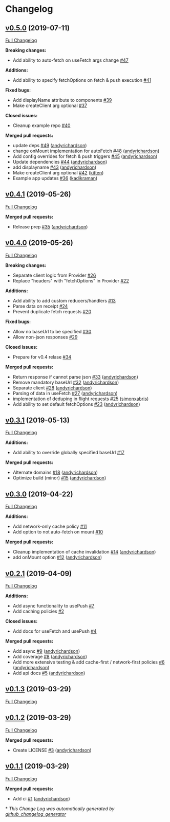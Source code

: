 # Changelog

## [v0.5.0](https://github.com/andyrichardson/tipple/tree/v0.5.0) (2019-07-11)

[Full Changelog](https://github.com/andyrichardson/tipple/compare/v0.4.1...v0.5.0)

**Breaking changes:**

- Add ability to auto-fetch on useFetch args change [\#47](https://github.com/andyrichardson/tipple/issues/47)

**Additions:**

- Add ability to specify fetchOptions on fetch & push execution [\#41](https://github.com/andyrichardson/tipple/issues/41)

**Fixed bugs:**

- Add displayName attribute to components [\#39](https://github.com/andyrichardson/tipple/issues/39)
- Make createClient arg optional [\#37](https://github.com/andyrichardson/tipple/issues/37)

**Closed issues:**

- Cleanup example repo [\#40](https://github.com/andyrichardson/tipple/issues/40)

**Merged pull requests:**

- update deps [\#49](https://github.com/andyrichardson/tipple/pull/49) ([andyrichardson](https://github.com/andyrichardson))
- change onMount implementation for autoFetch [\#48](https://github.com/andyrichardson/tipple/pull/48) ([andyrichardson](https://github.com/andyrichardson))
- Add config overrides for fetch & push triggers [\#45](https://github.com/andyrichardson/tipple/pull/45) ([andyrichardson](https://github.com/andyrichardson))
- Update dependencies [\#44](https://github.com/andyrichardson/tipple/pull/44) ([andyrichardson](https://github.com/andyrichardson))
- add displayname [\#43](https://github.com/andyrichardson/tipple/pull/43) ([andyrichardson](https://github.com/andyrichardson))
- Make createClient arg optional [\#42](https://github.com/andyrichardson/tipple/pull/42) ([kitten](https://github.com/kitten))
- Example app updates [\#36](https://github.com/andyrichardson/tipple/pull/36) ([kadikraman](https://github.com/kadikraman))

## [v0.4.1](https://github.com/andyrichardson/tipple/tree/v0.4.1) (2019-05-26)

[Full Changelog](https://github.com/andyrichardson/tipple/compare/v0.4.0...v0.4.1)

**Merged pull requests:**

- Release prep [\#35](https://github.com/andyrichardson/tipple/pull/35) ([andyrichardson](https://github.com/andyrichardson))

## [v0.4.0](https://github.com/andyrichardson/tipple/tree/v0.4.0) (2019-05-26)

[Full Changelog](https://github.com/andyrichardson/tipple/compare/v0.3.1...v0.4.0)

**Breaking changes:**

- Separate client logic from Provider [\#26](https://github.com/andyrichardson/tipple/issues/26)
- Replace "headers" with "fetchOptions" in Provider [\#22](https://github.com/andyrichardson/tipple/issues/22)

**Additions:**

- Add ability to add custom reducers/handlers [\#13](https://github.com/andyrichardson/tipple/issues/13)
- Parse data on receipt [\#24](https://github.com/andyrichardson/tipple/issues/24)
- Prevent duplicate fetch requests [\#20](https://github.com/andyrichardson/tipple/issues/20)

**Fixed bugs:**

- Allow no baseUrl to be specified [\#30](https://github.com/andyrichardson/tipple/issues/30)
- Allow non-json responses [\#29](https://github.com/andyrichardson/tipple/issues/29)

**Closed issues:**

- Prepare for v0.4 relase [\#34](https://github.com/andyrichardson/tipple/issues/34)

**Merged pull requests:**

- Return response if cannot parse json [\#33](https://github.com/andyrichardson/tipple/pull/33) ([andyrichardson](https://github.com/andyrichardson))
- Remove mandatory baseUrl [\#32](https://github.com/andyrichardson/tipple/pull/32) ([andyrichardson](https://github.com/andyrichardson))
- Separate client  [\#28](https://github.com/andyrichardson/tipple/pull/28) ([andyrichardson](https://github.com/andyrichardson))
- Parsing of data in useFetch [\#27](https://github.com/andyrichardson/tipple/pull/27) ([andyrichardson](https://github.com/andyrichardson))
- implementation of deduping in flight requests [\#25](https://github.com/andyrichardson/tipple/pull/25) ([simonxabris](https://github.com/simonxabris))
- Add ability to set default fetchOptions [\#23](https://github.com/andyrichardson/tipple/pull/23) ([andyrichardson](https://github.com/andyrichardson))

## [v0.3.1](https://github.com/andyrichardson/tipple/tree/v0.3.1) (2019-05-13)

[Full Changelog](https://github.com/andyrichardson/tipple/compare/v0.3.0...v0.3.1)

**Additions:**

- Add ability to override globally specified baseUrl [\#17](https://github.com/andyrichardson/tipple/issues/17)

**Merged pull requests:**

- Alternate domains [\#18](https://github.com/andyrichardson/tipple/pull/18) ([andyrichardson](https://github.com/andyrichardson))
- Optimize build \(minor\) [\#15](https://github.com/andyrichardson/tipple/pull/15) ([andyrichardson](https://github.com/andyrichardson))

## [v0.3.0](https://github.com/andyrichardson/tipple/tree/v0.3.0) (2019-04-22)

[Full Changelog](https://github.com/andyrichardson/tipple/compare/v0.2.1...v0.3.0)

**Additions:**

- Add network-only cache policy [\#11](https://github.com/andyrichardson/tipple/issues/11)
- Add option to not auto-fetch on mount [\#10](https://github.com/andyrichardson/tipple/issues/10)

**Merged pull requests:**

- Cleanup implementation of cache invalidation [\#14](https://github.com/andyrichardson/tipple/pull/14) ([andyrichardson](https://github.com/andyrichardson))
- add onMount option [\#12](https://github.com/andyrichardson/tipple/pull/12) ([andyrichardson](https://github.com/andyrichardson))

## [v0.2.1](https://github.com/andyrichardson/tipple/tree/v0.2.1) (2019-04-09)

[Full Changelog](https://github.com/andyrichardson/tipple/compare/v0.1.3...v0.2.1)

**Additions:**

- Add async functionality to usePush [\#7](https://github.com/andyrichardson/tipple/issues/7)
- Add caching policies [\#2](https://github.com/andyrichardson/tipple/issues/2)

**Closed issues:**

- Add docs for useFetch and usePush [\#4](https://github.com/andyrichardson/tipple/issues/4)

**Merged pull requests:**

- Add async [\#9](https://github.com/andyrichardson/tipple/pull/9) ([andyrichardson](https://github.com/andyrichardson))
- Add coverage [\#8](https://github.com/andyrichardson/tipple/pull/8) ([andyrichardson](https://github.com/andyrichardson))
- Add more extensive testing & add cache-first / network-first policies [\#6](https://github.com/andyrichardson/tipple/pull/6) ([andyrichardson](https://github.com/andyrichardson))
- Add api docs [\#5](https://github.com/andyrichardson/tipple/pull/5) ([andyrichardson](https://github.com/andyrichardson))

## [v0.1.3](https://github.com/andyrichardson/tipple/tree/v0.1.3) (2019-03-29)

[Full Changelog](https://github.com/andyrichardson/tipple/compare/v0.1.2...v0.1.3)

## [v0.1.2](https://github.com/andyrichardson/tipple/tree/v0.1.2) (2019-03-29)

[Full Changelog](https://github.com/andyrichardson/tipple/compare/v0.1.1...v0.1.2)

**Merged pull requests:**

- Create LICENSE [\#3](https://github.com/andyrichardson/tipple/pull/3) ([andyrichardson](https://github.com/andyrichardson))

## [v0.1.1](https://github.com/andyrichardson/tipple/tree/v0.1.1) (2019-03-29)

[Full Changelog](https://github.com/andyrichardson/tipple/compare/1b41740870a5c5ed62ea6b86568558f4ed894d58...v0.1.1)

**Merged pull requests:**

- Add ci [\#1](https://github.com/andyrichardson/tipple/pull/1) ([andyrichardson](https://github.com/andyrichardson))



\* *This Change Log was automatically generated by [github_changelog_generator](https://github.com/skywinder/Github-Changelog-Generator)*